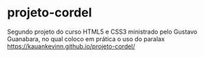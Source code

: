 # projeto-cordel
 Segundo projeto do curso HTML5 e CSS3 ministrado pelo Gustavo Guanabara, no qual coloco em prática o uso do paralax
 https://kauankevinn.github.io/projeto-cordel/

